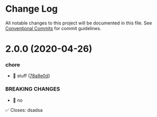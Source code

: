 # Change Log

All notable changes to this project will be documented in this file.
See [Conventional Commits](https://conventionalcommits.org) for commit guidelines.

# 2.0.0 (2020-04-26)


### chore

* 🤖 stuff ([78a9e0d](https://github.com/michalica/test/commit/78a9e0d6e674a271090af6b81599249c5a0ed5ef))


### BREAKING CHANGES

* 🧨 no

✅ Closes: dsadsa
